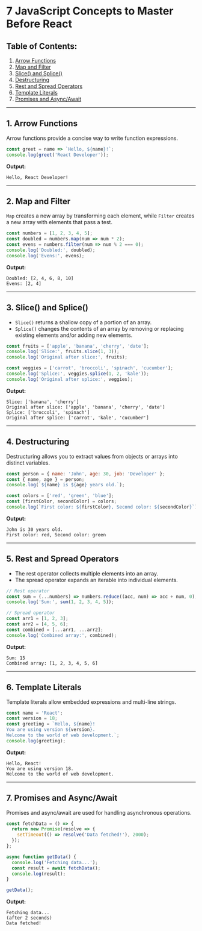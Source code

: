 # 7 JavaScript Concepts to Master Before React

## Table of Contents:
1. [Arrow Functions](#1-arrow-functions)
2. [Map and Filter](#2-map-and-filter)
3. [Slice() and Splice()](#3-slice-and-splice)
4. [Destructuring](#4-destructuring)
5. [Rest and Spread Operators](#5-rest-and-spread-operators)
6. [Template Literals](#6-template-literals)
7. [Promises and Async/Await](#7-promises-and-asyncawait)

---

## 1. Arrow Functions
Arrow functions provide a concise way to write function expressions.
```javascript
const greet = name => `Hello, ${name}!`;
console.log(greet('React Developer'));
```
**Output:**
```
Hello, React Developer!
```

---

## 2. Map and Filter
`Map` creates a new array by transforming each element, while `Filter` creates a new array with elements that pass a test.
```javascript
const numbers = [1, 2, 3, 4, 5];
const doubled = numbers.map(num => num * 2);
const evens = numbers.filter(num => num % 2 === 0);
console.log('Doubled:', doubled);
console.log('Evens:', evens);
```
**Output:**
```
Doubled: [2, 4, 6, 8, 10]
Evens: [2, 4]
```

---

## 3. Slice() and Splice()
- `Slice()` returns a shallow copy of a portion of an array.
- `Splice()` changes the contents of an array by removing or replacing existing elements and/or adding new elements.
```javascript
const fruits = ['apple', 'banana', 'cherry', 'date'];
console.log('Slice:', fruits.slice(1, 3));
console.log('Original after slice:', fruits);

const veggies = ['carrot', 'broccoli', 'spinach', 'cucumber'];
console.log('Splice:', veggies.splice(1, 2, 'kale'));
console.log('Original after splice:', veggies);
```
**Output:**
```
Slice: ['banana', 'cherry']
Original after slice: ['apple', 'banana', 'cherry', 'date']
Splice: ['broccoli', 'spinach']
Original after splice: ['carrot', 'kale', 'cucumber']
```

---

## 4. Destructuring
Destructuring allows you to extract values from objects or arrays into distinct variables.
```javascript
const person = { name: 'John', age: 30, job: 'Developer' };
const { name, age } = person;
console.log(`${name} is ${age} years old.`);

const colors = ['red', 'green', 'blue'];
const [firstColor, secondColor] = colors;
console.log(`First color: ${firstColor}, Second color: ${secondColor}`);
```
**Output:**
```
John is 30 years old.
First color: red, Second color: green
```

---

## 5. Rest and Spread Operators
- The rest operator collects multiple elements into an array.
- The spread operator expands an iterable into individual elements.
```javascript
// Rest operator
const sum = (...numbers) => numbers.reduce((acc, num) => acc + num, 0);
console.log('Sum:', sum(1, 2, 3, 4, 5));

// Spread operator
const arr1 = [1, 2, 3];
const arr2 = [4, 5, 6];
const combined = [...arr1, ...arr2];
console.log('Combined array:', combined);
```
**Output:**
```
Sum: 15
Combined array: [1, 2, 3, 4, 5, 6]
```

---

## 6. Template Literals
Template literals allow embedded expressions and multi-line strings.
```javascript
const name = 'React';
const version = 18;
const greeting = `Hello, ${name}!
You are using version ${version}.
Welcome to the world of web development.`;
console.log(greeting);
```
**Output:**
```
Hello, React!
You are using version 18.
Welcome to the world of web development.
```

---

## 7. Promises and Async/Await
Promises and async/await are used for handling asynchronous operations.
```javascript
const fetchData = () => {
  return new Promise(resolve => {
    setTimeout(() => resolve('Data fetched!'), 2000);
  });
};

async function getData() {
  console.log('Fetching data...');
  const result = await fetchData();
  console.log(result);
}

getData();
```
**Output:**
```
Fetching data...
(after 2 seconds)
Data fetched!
```

